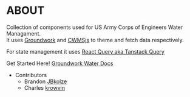 # ABOUT

Collection of components used for US Army Corps of Engineers Water Managament.  
It uses [Groundwork](https://usace.github.io/groundwork/) and [CWMSjs](https://hydrologicengineeringcenter.github.io/cwms-data-api-client-javascript/) to theme and fetch data respectively. 

For state management it uses [React Query aka Tanstack Query](https://tanstack.com/query/latest)

Get Started Here!
[Groundwork Water Docs](https://github.com/USACE-WaterManagement/groundwork-water)


- Contributors
  - Brandon [JBkolze](https://github.com/jbkolze)
  - Charles [krowvin](https://github.com/krowvin)
